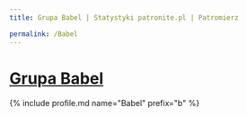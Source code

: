 ```yaml
---
title: Grupa Babel | Statystyki patronite.pl | Patromierz

permalink: /Babel
---
```


# [Grupa Babel](https://patronite.pl/Babel)

{% include profile.md name="Babel" prefix="b" %}
